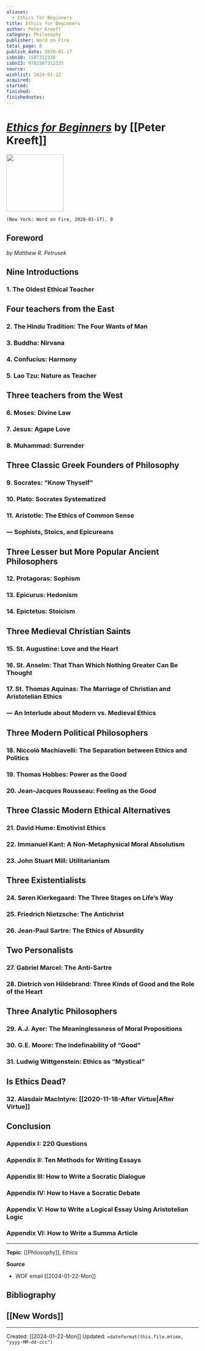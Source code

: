 ```yaml
---
aliases:
  - Ethics for Beginners
title: Ethics for Beginners
author: Peter Kreeft
category: Philosophy
publisher: Word on Fire
total_page: 0
publish_date: 2020-01-17
isbn10: 1587312336
isbn13: 9781587312335
source: 
wishlist: 2024-01-22
acquired: 
started: 
finished: 
finishednotes:
---
```

# *[Ethics for Beginners](https://books.wordonfire.org/ethics-for-beginners)* by [[Peter Kreeft]]

<img src="https://books.wordonfire.org/hosted/images/b4/c1b5fb21af4fcfa8894eeebbc805a1/Ethics-fo-Beginners-Boxshot-Front_v2.png" width=150>

`(New York: Word on Fire, 2020-01-17), 0`


## Foreword 
*by Matthew R. Petrusek*
## Nine Introductions
### 1. The Oldest Ethical Teacher
## Four teachers from the East
### 2. The Hindu Tradition: The Four Wants of Man
### 3. Buddha: Nirvana
### 4. Confucius: Harmony
### 5. Lao Tzu: Nature as Teacher
## Three teachers from the West
### 6. Moses: Divine Law
### 7. Jesus: Agape Love
### 8. Muhammad: Surrender
## Three Classic Greek Founders of Philosophy
### 9. Socrates: “Know Thyself”
### 10. Plato: Socrates Systematized
### 11. Aristotle: The Ethics of Common Sense

### — Sophists, Stoics, and Epicureans
## Three Lesser but More Popular Ancient Philosophers
### 12. Protagoras: Sophism
### 13. Epicurus: Hedonism
### 14. Epictetus: Stoicism
## Three Medieval Christian Saints
### 15. St. Augustine: Love and the Heart
### 16. St. Anselm: That Than Which Nothing Greater Can Be Thought
### 17. St. Thomas Aquinas: The Marriage of Christian and Aristotelian Ethics
### — An Interlude about Modern vs. Medieval Ethics
## Three Modern Political Philosophers
### 18. Niccolò Machiavelli: The Separation between Ethics and Politics
### 19. Thomas Hobbes: Power as the Good
### 20. Jean-Jacques Rousseau: Feeling as the Good
## Three Classic Modern Ethical Alternatives
### 21. David Hume: Emotivist Ethics
### 22. Immanuel Kant: A Non-Metaphysical Moral Absolutism
### 23. John Stuart Mill: Utilitarianism
## Three Existentialists
### 24. Søren Kierkegaard: The Three Stages on Life’s Way
### 25. Friedrich Nietzsche: The Antichrist
### 26. Jean-Paul Sartre: The Ethics of Absurdity
## Two Personalists
### 27. Gabriel Marcel: The Anti-Sartre
### 28. Dietrich von Hildebrand: Three Kinds of Good and the Role of the Heart
## Three Analytic Philosophers
### 29. A.J. Ayer: The Meaninglessness of Moral Propositions
### 30. G.E. Moore: The Indefinability of “Good”
### 31. Ludwig Wittgenstein: Ethics as “Mystical”
## Is Ethics Dead?
### 32. Alasdair MacIntyre: [[2020-11-18-After Virtue|After Virtue]]
## Conclusion
### Appendix I: 220 Questions
### Appendix II: Ten Methods for Writing Essays
### Appendix III: How to Write a Socratic Dialogue
### Appendix IV: How to Have a Socratic Debate
### Appendix V: How to Write a Logical Essay Using Aristotelian Logic
### Appendix VI: How to Write a Summa Article


--- 
**Topic**: [[Philosophy]], Ethics

**Source**
- WOF email [[2024-01-22-Mon]]

**Bibliography**
- 
 
**[[New Words]]**
- 

---
Created: [[2024-01-22-Mon]]
Updated: `=dateformat(this.file.mtime, "yyyy-MM-dd-ccc")`